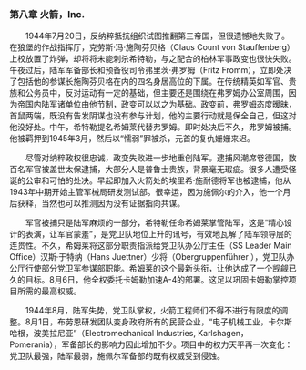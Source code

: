 ### 第八章 火箭，Inc.
　　1944年7月20日，反纳粹抵抗组织试图推翻第三帝国，但很遗憾地失败了。在狼堡的作战指挥厅，克劳斯·冯·施陶芬贝格（Claus Count von Stauffenberg）上校放置了炸弹，却将将未能刺杀希特勒，与之配合的柏林军事政变也很快失败。午夜过后，陆军军备部长和预备役司令弗里茨·弗罗姆（Fritz Fromm），立即处决了包括他的参谋长施陶芬贝格在内的四名身居高位的下属。在传统精英如军官、贵族和公务员中，反对运动有一定的基础，但主要还是围绕在弗罗姆办公室周围，因为帝国内陆军诸单位由他节制，政变可以以之为基础。政变前，弗罗姆态度暧昧，首鼠两端，既没有告发阴谋也没有参与计划，他的主要行动就是保全自己，但这对他没好处。中午，希特勒提名希姆莱代替弗罗姆。即时处决后不久，弗罗姆被捕。他被羁押到1945年3月，然后以“懦弱”罪被杀，元首的复仇姗姗来迟。

　　尽管对纳粹政权很忠诚，政变失败进一步地重创陆军。逮捕风潮席卷德国，数百名军官被盖世太保逮捕，大部分人是普鲁士贵族，背景毫无瑕疵。很多人遭受怪诞的公审和可怕的处决。早起即加入火箭处的埃里希·施耐德将军也被逮捕，他从1943年中期开始主管军械局研发测试部。很幸运，因为施佩尔的介入，他一个月后获释，当然也可以推测因为没有证据指向共谋。

　　军官被捕只是陆军麻烦的一部分，希特勒任命希姆莱掌管陆军，这是“精心设计的表演，让军官蒙羞”，是党卫队地位上升的讯号，有效地瓦解了陆军领导层的连贯性。不久，希姆莱将这部分职责指派给党卫队办公厅主任（SS Leader Main Office）汉斯·于特纳（Hans Juettner）少将（Obergruppenführer ），党卫队办公厅行使部分党卫军参谋部职能。希姆莱的这个最新头衔，让他达成了一个觊觎已久的目标。8月6日，他全权委托卡姆勒加速A-4的部署。这足以巩固卡姆勒掌控项目所需的最高权威。

　　1944年8月，陆军失势，党卫队掌权，火箭工程师们不得不进行有限度的调整。8月1日，布劳恩研发团队变身政府所有的民营企业，“电子机械工业，卡尔斯哈根，波美拉尼亚”（Electromechanical Industries, Karlshagen，Pomerania），军备部长的影响力因此增加不少。项目中的权力天平再一次变化：党卫队最强，陆军最弱，施佩尔军备部的既有权威受到侵蚀。
